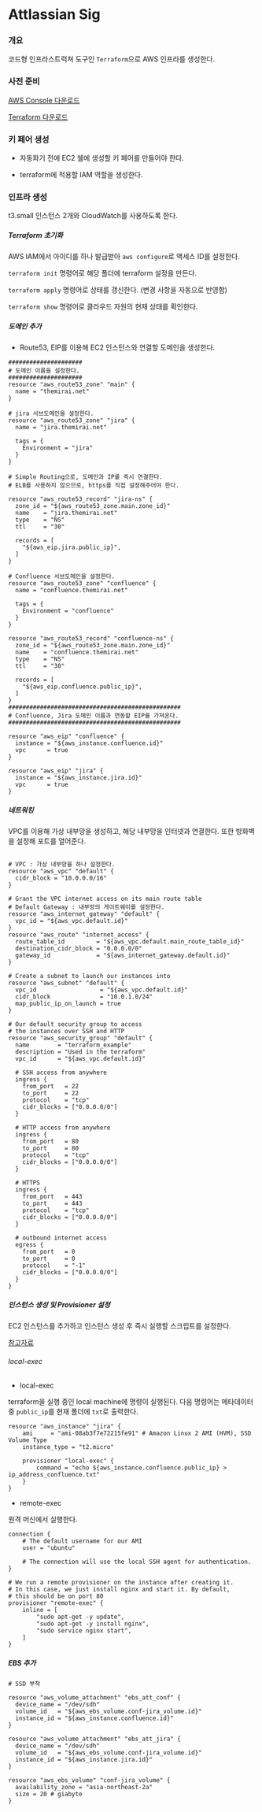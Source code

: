 # Attlassian Sig

### 개요

코드형 인프라스트럭쳐 도구인 `Terraform`으로 AWS 인프라를 생성한다.

### 사전 준비

[AWS Console 다운로드](https://s3.amazonaws.com/aws-cli/AWSCLI64.msi)

[Terraform 다운로드](https://releases.hashicorp.com/terraform/0.12.1/terraform_0.12.1_windows_amd64.zip)

### 키 페어 생성

* 자동화기 전에 EC2 쉘에 생성할 키 페어를 만들어야 한다.

* terraform에 적용할 IAM 역할을 생성한다.

### 인프라 생성

t3.small 인스턴스 2개와 CloudWatch를 사용하도록 한다.

##### Terraform 초기화

AWS IAM에서 아이디를 하나 발급받아 `aws configure`로 액세스 ID를 설정한다.

`terraform init` 명령어로 해당 폴더에 terraform 설정을 만든다.

`terraform apply` 명령어로 상태를 갱신한다. (변경 사항을 자동으로 반영함)

`terraform show` 명령어로 클라우드 자원의 현재 상태를 확인한다.

##### 도메인 추가

* Route53, EIP를 이용해 EC2 인스턴스와 연결할 도메인을 생성한다.

```t
#####################
# 도메인 이름을 설정한다.
#####################
resource "aws_route53_zone" "main" {
  name = "themirai.net"
}

# jira 서브도메인을 설정한다.
resource "aws_route53_zone" "jira" {
  name = "jira.themirai.net"

  tags = {
    Environment = "jira"
  }
}

# Simple Routing으로, 도메인과 IP를 즉시 연결한다.
# ELB를 사용하지 않으므로, https를 직접 설정해주어야 한다.

resource "aws_route53_record" "jira-ns" {
  zone_id = "${aws_route53_zone.main.zone_id}"
  name    = "jira.themirai.net"
  type    = "NS"
  ttl     = "30"

  records = [
    "${aws_eip.jira.public_ip}",
  ]
}

# Confluence 서브도메인을 설정한다.
resource "aws_route53_zone" "confluence" {
  name = "confluence.themirai.net"

  tags = {
    Environment = "confluence"
  }
}

resource "aws_route53_record" "confluence-ns" {
  zone_id = "${aws_route53_zone.main.zone_id}"
  name    = "confluence.themirai.net"
  type    = "NS"
  ttl     = "30"

  records = [
    "${aws_eip.confluence.public_ip}",
  ]
}
#################################################
# Confluence, Jira 도메인 이름과 연동할 EIP를 가져온다.
#################################################

resource "aws_eip" "confluence" {
  instance = "${aws_instance.confluence.id}"
  vpc      = true
}

resource "aws_eip" "jira" {
  instance = "${aws_instance.jira.id}"
  vpc      = true
}
```
##### 네트워킹

VPC를 이용해 가상 내부망을 생성하고, 해당 내부망을 인터넷과 연결한다.
또한 방화벽을 설정해 포트를 열어준다.

```t

# VPC : 가상 내부망을 하나 설정한다.
resource "aws_vpc" "default" {
  cidr_block = "10.0.0.0/16"
}

# Grant the VPC internet access on its main route table
# Default Gateway : 내부망의 게이트웨이를 설정한다.
resource "aws_internet_gateway" "default" {
  vpc_id = "${aws_vpc.default.id}"
}
resource "aws_route" "internet_access" {
  route_table_id         = "${aws_vpc.default.main_route_table_id}"
  destination_cidr_block = "0.0.0.0/0"
  gateway_id             = "${aws_internet_gateway.default.id}"
}

# Create a subnet to launch our instances into
resource "aws_subnet" "default" {
  vpc_id                  = "${aws_vpc.default.id}"
  cidr_block              = "10.0.1.0/24"
  map_public_ip_on_launch = true
}

# Our default security group to access
# the instances over SSH and HTTP
resource "aws_security_group" "default" {
  name        = "terraform_example"
  description = "Used in the terraform"
  vpc_id      = "${aws_vpc.default.id}"

  # SSH access from anywhere
  ingress {
    from_port   = 22
    to_port     = 22
    protocol    = "tcp"
    cidr_blocks = ["0.0.0.0/0"]
  }

  # HTTP access from anywhere
  ingress {
    from_port   = 80
    to_port     = 80
    protocol    = "tcp"
    cidr_blocks = ["0.0.0.0/0"]
  }

  # HTTPS
  ingress {
    from_port   = 443
    to_port     = 443
    protocol    = "tcp"
    cidr_blocks = ["0.0.0.0/0"]
  }

  # outbound internet access
  egress {
    from_port   = 0
    to_port     = 0
    protocol    = "-1"
    cidr_blocks = ["0.0.0.0/0"]
  }
}
```

##### 인스턴스 생성 및 Provisioner 설정

EC2 인스턴스를 추가하고 인스턴스 생성 후 즉시 실행할 스크립트를 설정한다.

[참고자료](https://www.terraform.io/intro/examples/aws.html)

###### local-exec

* local-exec

terraform을 실행 중인 local machine에 명령이 실행된다.
다음 명령어는 메타데이터 중 `public_ip`를 현재 폴더에 `txt`로 출력한다.

```t
resource "aws_instance" "jira" {
    ami     = "ami-08ab3f7e72215fe91" # Amazon Linux 2 AMI (HVM), SSD Volume Type
    instance_type = "t2.micro"

    provisioner "local-exec" {
        command = "echo ${aws_instance.confluence.public_ip} > ip_address_confluence.txt"
    }
}
```

* remote-exec

원격 머신에서 실행한다.

```t
connection {
    # The default username for our AMI
    user = "ubuntu"

    # The connection will use the local SSH agent for authentication.
}

# We run a remote provisioner on the instance after creating it.
# In this case, we just install nginx and start it. By default,
# this should be on port 80
provisioner "remote-exec" {
    inline = [
        "sudo apt-get -y update",
        "sudo apt-get -y install nginx",
        "sudo service nginx start",
    ]
}
```

##### EBS 추가

```t
# SSD 부착

resource "aws_volume_attachment" "ebs_att_conf" {
  device_name = "/dev/sdh"
  volume_id   = "${aws_ebs_volume.conf-jira_volume.id}"
  instance_id = "${aws_instance.confluence.id}"
}

resource "aws_volume_attachment" "ebs_att_jira" {
  device_name = "/dev/sdh"
  volume_id   = "${aws_ebs_volume.conf-jira_volume.id}"
  instance_id = "${aws_instance.jira.id}"
}

resource "aws_ebs_volume" "conf-jira_volume" {
  availability_zone = "asia-northeast-2a"
  size = 20 # giabyte
}
```

